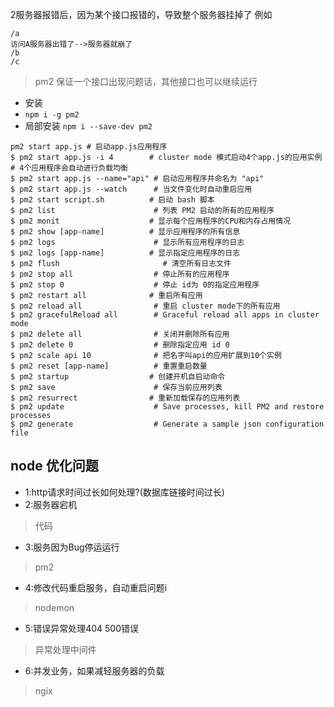 


2服务器报错后，因为某个接口报错的，导致整个服务器挂掉了
例如
~~~
/a
访问A服务器出错了-->服务器就崩了
/b
/c
~~~
> pm2
保证一个接口出现问题话，其他接口也可以继续运行
- 安装
- `npm i -g pm2`
- 局部安装 `npm i --save-dev pm2`

~~~
pm2 start app.js # 启动app.js应用程序
$ pm2 start app.js -i 4        # cluster mode 模式启动4个app.js的应用实例
# 4个应用程序会自动进行负载均衡
$ pm2 start app.js --name="api" # 启动应用程序并命名为 "api"
$ pm2 start app.js --watch      # 当文件变化时自动重启应用
$ pm2 start script.sh          # 启动 bash 脚本
$ pm2 list                      # 列表 PM2 启动的所有的应用程序
$ pm2 monit                    # 显示每个应用程序的CPU和内存占用情况
$ pm2 show [app-name]          # 显示应用程序的所有信息
$ pm2 logs                      # 显示所有应用程序的日志
$ pm2 logs [app-name]          # 显示指定应用程序的日志
$ pm2 flush                       # 清空所有日志文件
$ pm2 stop all                  # 停止所有的应用程序
$ pm2 stop 0                    # 停止 id为 0的指定应用程序
$ pm2 restart all              # 重启所有应用
$ pm2 reload all                # 重启 cluster mode下的所有应用
$ pm2 gracefulReload all        # Graceful reload all apps in cluster mode
$ pm2 delete all                # 关闭并删除所有应用
$ pm2 delete 0                  # 删除指定应用 id 0
$ pm2 scale api 10              # 把名字叫api的应用扩展到10个实例
$ pm2 reset [app-name]          # 重置重启数量
$ pm2 startup                  # 创建开机自启动命令
$ pm2 save                      # 保存当前应用列表
$ pm2 resurrect                # 重新加载保存的应用列表
$ pm2 update                    # Save processes, kill PM2 and restore processes
$ pm2 generate                  # Generate a sample json configuration file

~~~



## node 优化问题
- 1:http请求时间过长如何处理?(数据库链接时间过长)
- 2:服务器宕机
> 代码
- 3:服务因为Bug停运运行
> pm2
- 4:修改代码重启服务，自动重启问题i
> nodemon
- 5:错误异常处理404 500错误
>异常处理中间件
- 6:并发业务，如果减轻服务器的负载
> ngix
